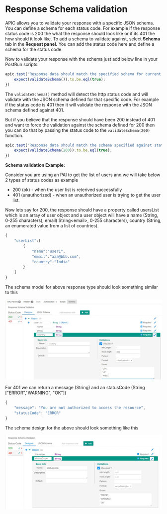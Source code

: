 # Response Schema validation

APIC allows you to validate your response with a specific JSON schema. You can define a schema for each status code. For example if the response status code is 200 the what the response should look like or if its 401 the how should it look like. To add a schema to validate against, select **Schema** tab in the **Request panel.** You can add the status code here and define a schema for the status code.

Now to validate your response with the schema just add below line in your PostRun scripts.

```javascript
apic.test("Response data should match the specified schema for current status code", function(){
    expect(validateSchema()).to.be.eql(true);
})
```

The `validateSchema()` method will detect the http status code and will validate with the JSON schema defined for that specific code. For example if the status code is 401 then it will validate the response with the JSON schema defined against 401.

But if you believe that the response should have been 200 instead of 401 and want to force the validation against the schema defined for 200 then you can do that by passing the status code to the `validateSchema(200)` function.

```javascript
apic.test("Response data should match the schema specified against status 200", function(){
    expect(validateSchema(200)).to.be.eql(true);
})
```

**Schema validation Example:**

Consider you are using an PAI to get the list of users and we will take below 2 types of status codes as example

* 200 \(ok\) - when the user list is reterived successfully
* 401 \(unauthorized\) - when an unauthorized user is trying to get the user list.

Now lets say for 200, the response should have a property called usersList which is an array of user object and a user object will have a name \(String, 0-255 characters\), email\( String&lt;email&gt;, 0-255 characters\), country \(String, an enumerated value from a list of countries\).

```javascript
{
    "userList":[
        {
            "name":"user1",
            "email":"aaa@bbb.com",
            "country":"India"
        }
    ]
}
```

The schema model for above response type should look something similar to this

![](../.gitbook/assets/apic-resp-schema-validation-1%20%281%29.JPG)

For 401 we can return a message \(String\) and an statusCode \(String \["ERROR","WARNING", "OK"\]\)

```javascript
{
    "message": "You are not authorized to access the resource",
    "statusCode": "ERROR"
}
```

The schema design for the above should look something like this

![](../.gitbook/assets/apic-resp-schema-validation-401.JPG)

